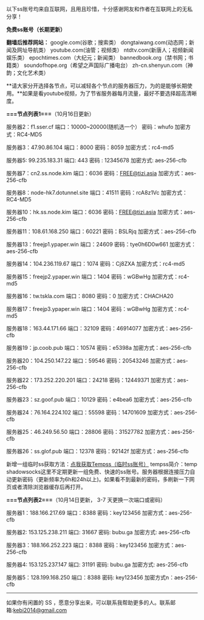 以下ss账号均来自互联网，且用且珍惜，十分感谢网友和作者在互联网上的无私分享！

**免费ss账号（长期更新）**

**翻墙后推荐网站：** google.com(谷歌；搜索类） dongtaiwang.com(动态网；新闻及网址导航类）  youtube.com(油管；视频类）  ntdtv.com(新唐人；视频新闻娱乐类）    epochtimes.com（大纪元；新闻类）   bannedbook.org（禁书网；书籍类）   soundofhope.org（希望之声国际广播电台）
    zh-cn.shenyun.com（神韵；文化艺术类）


**请大家分开选择各节点，可以减轻各个节点的服务器压力，为的是能够长期使用。**如果是看youtube视频，为了节省服务器每月流量，最好不要选择超高清晰度。

**===节点列表1===**（10月16日更新）

服务器2：f1.sser.cf
端口：10000~20000(随机选一个）
密码：whufo
加密方式：RC4-MD5

服务器3：47.90.86.104
端口：8000
密码：8059
加密方式：rc4-md5  

服务器5: 99.235.183.31
端口:  443
密码 : 12345678
加密方式: aes-256-cfb

服务器7：cn2.ss.node.kim
端口：6036
密码：FREE@tizi.asia
加密方式：aes-256-cfb

服务器8：node-hk7.dotunnel.site
端口：41511 
密码：rcA8z1Vc 
加密方式：RC4-MD5

服务器10：hk.ss.node.kim
端口：6036
密码：FREE@tizi.asia
加密方式：aes-256-cfb

服务器11：108.61.168.250
端口：60221
密码：BSLRjq
加密方式：aes-256-cfb


服务器13：freejp1.ypaper.win
端口：24609
密码：tye0h6D0w661
加密方式：aes-256-cfb

服务器14：104.236.119.67
端口：1074
密码：Cj8ZXA
加密方式：rc4-md5

服务器15：freejp2.ypaper.win
端口：1404
密码：wGBwHg
加密方式：rc4-md5

服务器16：tw.tskla.com
端口：8080
密码：0
加密方式：CHACHA20

服务器17：freejp3.ypaper.win
端口：1404
密码：wGBwHg
加密方式：rc4-md5

服务器18：163.44.171.66
端口：32109
密码：46914077
加密方式：aes-256-cfb

服务器19：jp.coob.pub
端口：10574
密码：e5398a
加密方式：aes-256-cfb

服务器20：104.250.147.22
端口：59546
密码：20543246
加密方式：aes-256-cfb


服务器22：173.252.220.201
端口：24218
密码：12449371
加密方式：aes-256-cfb

服务器23：sz.goof.pub
端口：10129
密码：e4bea6
加密方式：aes-256-cfb


服务器24：76.164.224.102
端口：55598
密码：14701609
加密方式：aes-256-cfb

服务器25：46.249.56.50
端口：28806
密码：31527782
加密方式：aes-256-cfb

服务器26：ss.glof.pub
端口：12378
密码：92142f
加密方式：aes-256-cfb

新增一组临时ss获取方法：[点我获取Tempss（临时ss账号）](http://tempss.com/#accounts) tempss简介：temp shadowsocks这里不定期更新一组免费、快速的ss账号。服务器根据连接压力自动更新密码（更新频率为6h和24h以上)。如果看不到最新的密码，多刷新一下网页或者清除浏览器缓存后再打开。



**===节点列表2===**（10月14日更新， 3-7 天更换一次端口或密码）

服务器1：188.166.217.69  端口：8388  密码：key123456   加密方式：aes-256-cfb

服务器2: 153.125.238.211 端口: 31667  密码: bubu.ga   加密方式: aes-256-cfb

服务器3：188.166.252.223 端口：8388  密码：key123456   加密方式：aes-256-cfb

服务器4: 153.125.237.147 端口: 31191 密码: bubu.ga    加密方式: aes-256-cfb

服务器5：128.199.168.250 端口：8388  密码: key123456   加密方式n：aes-256-cfb




***

如果你有闲置的 SS ，愿意分享出来，可以联系我帮助更多的人。联系邮箱:kebi2014@gmail.com



